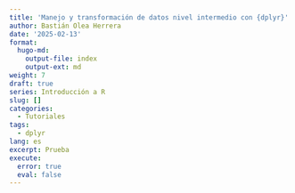 ```yaml
---
title: 'Manejo y transformación de datos nivel intermedio con {dplyr}'
author: Bastián Olea Herrera
date: '2025-02-13'
format:
  hugo-md:
    output-file: index
    output-ext: md
weight: 7
draft: true
series: Introducción a R
slug: []
categories:
  - Tutoriales
tags:
  - dplyr
lang: es
excerpt: Prueba
execute:
  error: true
  eval: false
---
```



